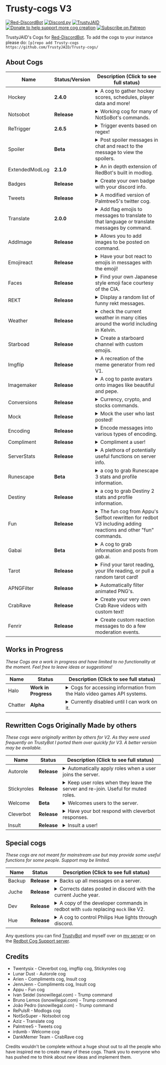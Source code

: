 # Trusty-cogs V3
[![Red-DiscordBot](https://img.shields.io/badge/Red--DiscordBot-V3-red.svg)](https://github.com/Cog-Creators/Red-DiscordBot)
[![Discord.py](https://img.shields.io/badge/Discord.py-rewrite-blue.svg)](https://github.com/Rapptz/discord.py/tree/rewrite)
[![TrustyJAID](https://cdn.discordapp.com/attachments/371817142854746112/528059607705321482/Follow_me-TrustyJAID-yellow.svg)](https://trustyjaid.com/)
[![Donate to help support more cog creation](https://img.shields.io/badge/Paypal-Donate-blue.svg)](https://paypal.me/TrustyJAID)
[![Subscribe on Patreon](https://img.shields.io/badge/Patreon-Follow-orange.svg)](https://www.patreon.com/TrustyJAID)


TrustyJAID's Cogs for  [Red-DiscordBot](https://github.com/Cog-Creators/Red-DiscordBot/tree/V3/develop).
To add the cogs to your instance please do: `[p]repo add Trusty-cogs https://github.com/TrustyJAID/Trusty-cogs/`

## About Cogs

| Name | Status/Version | Description (Click to see full status)
| --- | --- | --- |
| Hockey | **2.4.0** | <details><summary>A cog to gather hockey scores, schedules, player data and more!</summary> If you would like to use the built in emoljis, ask me (TrustyJAID#0001) on discord to add your bot to my server hosting the emojis used in this cog. There is also a command to set your own custom emojis.</details>|
| Notsobot | **Release**| <details><summary>Working cog for many of NotSoBot's commands.</summary> Has lots of requirements, view the [cog README.md](https://github.com/TrustyJAID/Trusty-cogs/blob/master/notsobot/README.md) for details. </details> |
| ReTrigger | **2.6.5** | <details><summary>Trigger events based on regex!</summary>Note: This repo requires pillow to allow resizing of images.</details> |
| Spoiler | **Beta**| <details><summary>Post spoiler messages in chat and react to the message to view the spoilers. </summary></details> |
| ExtendedModLog | **2.1.0**| <details><summary>An in depth extension of RedBot's built in modlog. </summary>Handles message edits, message deletes, mod bot commands, channel updates, server updates, emoji changes and more </details> |
| Badges | **Release** | <details><summary>Create your own badge with your discord info.</summary> Includes templates for fake CIA, NSA, FBI, Discord, and every NHL hockey team. Requirements: pillow</details> |
| Tweets | **Release** | <details><summary>A modified version of Palmtree5's twitter cog. </summary>Utilizes twitter streams to setup a twitter channel to post user tweets. Requirements: tweepy</details> |
| Translate | **2.0.0** | <details><summary>Add flag emojis to messages to translate to that language or translate messages by command.</summary> (Uses Google Translate and may incur some fees) </details> |
| AddImage | **Release** | <details><summary>Allows you to add images to be posted on command.</summary> Stores the image in the bot folder then uploads the image directly. Owners may add images globally.</details> |
| Emojireact | **Release** | <details><summary>Have your bot react to emojis in messages with the emoji! </summary></details> |
| Faces | **Release** | <details><summary>Find your own Japanese style emoji face courtesy of the CIA. </summary></details> |
| REKT | **Release** |  <details><summary>Display a random list of funny rekt messages. </summary></details> |
| Weather | **Release** | <details><summary>check the current weather in many cities around the world including in Kelvin. </details> |
| Starboad | **Release** | <details><summary>Create a starboard channel with custom emojis. </summary></details> |
| Imgflip | **Release** | <details><summary>A recreation of the meme generator from red V1. </summary></details> |
| Imagemaker | **Release** | <details><summary>A cog to paste avatars onto images like beautiful and pepe.</summary> Requirements: pillow, opencv-python, and numpy</details> |
| Conversions | **Release** | <details><summary>Currency, crypto, and stocks commands. </summary></details> |
| Mock | **Release** | <details><summary>Mock the user who last posted!</summary>Note: This requires not having the `--dev` flag enabled, however if you need both install the dev cog in my repo.</details> |
| Encoding | **Release** | <details><summary>Encode messages into various types of encoding.</summary>Includes, sha hashes, md5, caeser cihpher, binar, and DNA </details> |
| Compliment | **Release** | <details><summary>Compliment a user! </summary></details> |
| ServerStats | **Release** | <details><summary>A plethora of potentially useful functions on server info.</summary> Includes a way to track the bot joining new servers, find cheaters on global economies, get user avatars and even larger emojis. </details> |
| Runescape | **Beta** | <details><summary>a cog to grab Runescape 3 stats and profile information. </summary></details> |
| Destiny | **Release** | <details><summary>a cog to grab Destiny 2 stats and profile information. </summary> Note: This cog requires downloading a manifest ~160 MB.</details> |
| Fun | **Release**| <details><summary>The fun cog from Appu's Selfbot rewritten for redbot V3 including adding reactions and other "fun" commands. </summary></details> |
| Gabai | **Beta** | <details><summary>A cog to grab information and posts from gab.ai. </summary></details> |
| Tarot | **Release** | <details><summary>Find your tarot reading, your life reading, or pull a random tarot card!</summary> Search for specific tarot cards. </details> |
| APNGFilter | **Release** | <details><summary>Automatically filter animated PNG's.</summary>Also works with linked animated PNG's.</details> |
| CrabRave | **Release** | <details><summary>Create your very own Crab Rave videos with custom text!</summary>This cog requires moviepy, FFMPEG, and Imagemagick and downloads the template video locally.</details> |
| Fenrir | **Release** | <details><summary>Create custom reaction messages to do a few moderation events.</summary>https://tenor.com/view/order66-gif-9116581</details> |




## Works in Progress
*These Cogs are a work in progress and have limited to no functionality at the moment. Feel free to leave ideas or suggestions!*

| Name | Status | Description (Click to see full status)
| --- | --- | --- |
| Halo | **Work in Progress**| <details><summary>Cogs for accessing information from the Halo video games API systems. </summary></details> |
| Chatter | **Alpha** | <details><summary>Currently disabled until I can work on it.</summary>Teach your bot how to talk by watching conversations on servers and reply. Uses chatterbot library. NOTE: This cog is not recommended to be used at this time. After a month of usage it caused the whole bot to slow down while it searched for responses. I recommend looking at cleverbot for the time being.</details> |


## Rewritten Cogs Originally Made by others
*These cogs were originally written by others for V2. As they were used frequently on TrustyBot I ported them over quickly for V3. A better version may be available.*

| Name | Status | Description (Click to see full status)
| --- | --- | --- |
| Autorole | **Release**| <details><summary>Automatically apply roles when a user joins the server. </summary></details> |
| Stickyroles | **Release**| <details><summary>Keep user roles when they leave the server and re-join. Useful for muted roles. </summary></details>|
| Welcome | **Beta**| <details><summary>Welcomes users to the server. </summary></details> |
| Cleverbot | **Release**| <details><summary>Have your bot respond with cleverbot responses.</summary>Cleverbot.com requires a paid API key, cleverbot.io is supported </details> |
| Insult | **Release**| <details><summary>Insult a user! </summary>![goteem](https://cdn.discordapp.com/emojis/350653489044652052.png?v=1)</details> |

## Special cogs
*These cogs are not meant for mainstream use but may provide some useful functions for some people. Support may be limited.*

| Name | Status | Description (Click to see full status)
| --- | --- | --- |
| Backup | **Release** | <details><summary>Backs up all messages on a server. </summary>Use with caution and ensure any backups are stored on an encrypted drive. </details> |
| Juche | **Release** | <details><summary>Corrects dates posted in discord with the current Juche year. </summary></details> |
| Dev | **Release** | <details><summary>A copy of the developer commands in redbot with `sudo` replacing `mock` like V2. </summary>NOTE:This bypasses the `--dev` flag and is not recommended unless you know what you're doing. </details> |
| Hue | **Release** | <details><summary>A cog to control Philips Hue lights through discord. </summary>Not tested with bots outside the home network. </details> |

Any questions you can find [TrustyBot](https://discordapp.com/api/oauth2/authorize?client_id=268562382173765643&permissions=2146958583&scope=bot) and myself over on [my server](https://discord.gg/wVVrqej) or on the [Redbot Cog Support server](https://discord.gg/GET4DVk).

## Credits

* Twentysix - Cleverbot cog, imgflip cog, Stickyroles cog
* Lunar Dust - Autorole cog
* Arien - Compliments cog, Insult cog
* JennJenn - Compliments cog, Insult cog
* Appu - Fun cog
* Ivan Seidel (isnowillegal.com) - Trump command
* Bruno Lemos (isnowillegal.com) - Trump command
* João Pedro (isnowillegal.com) - Trump command
* RePulsR - Modlogs cog
* NotSoSuper - Notsobot cog
* Aziz - Translate cog
* Palmtree5 - Tweets cog
* irdumb - Welcome cog
* DankMemer Team - CrabRave cog

Credits wouldn't be complete without a huge shout out to all the people who have inspired me to create many of these cogs. Thank you to everyone who has pushed me to think about new ideas and implement them.